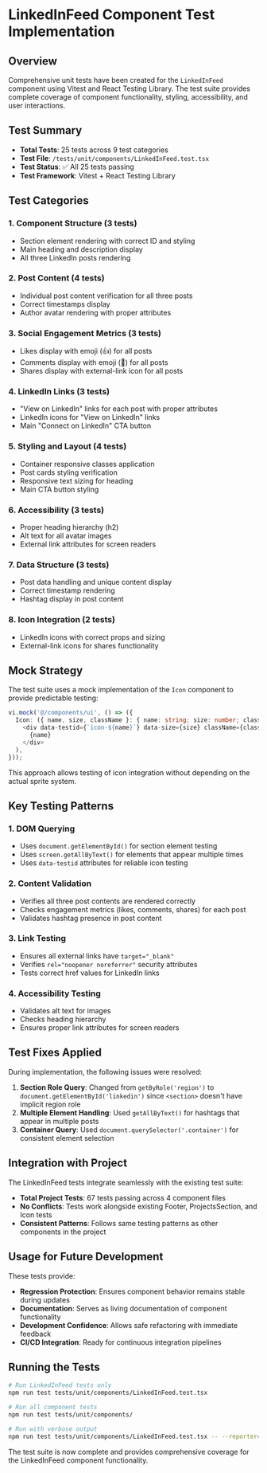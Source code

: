# LinkedInFeed Component Test Implementation

## Overview

Comprehensive unit tests have been created for the `LinkedInFeed` component using Vitest and React Testing Library. The test suite provides complete coverage of component functionality, styling, accessibility, and user interactions.

## Test Summary

- **Total Tests**: 25 tests across 9 test categories
- **Test File**: `/tests/unit/components/LinkedInFeed.test.tsx`
- **Test Status**: ✅ All 25 tests passing
- **Test Framework**: Vitest + React Testing Library

## Test Categories

### 1. Component Structure (3 tests)
- Section element rendering with correct ID and styling
- Main heading and description display
- All three LinkedIn posts rendering

### 2. Post Content (4 tests)
- Individual post content verification for all three posts
- Correct timestamps display
- Author avatar rendering with proper attributes

### 3. Social Engagement Metrics (3 tests)
- Likes display with emoji (👍) for all posts
- Comments display with emoji (💬) for all posts
- Shares display with external-link icon for all posts

### 4. LinkedIn Links (3 tests)
- "View on LinkedIn" links for each post with proper attributes
- LinkedIn icons for "View on LinkedIn" links
- Main "Connect on LinkedIn" CTA button

### 5. Styling and Layout (4 tests)
- Container responsive classes application
- Post cards styling verification
- Responsive text sizing for heading
- Main CTA button styling

### 6. Accessibility (3 tests)
- Proper heading hierarchy (h2)
- Alt text for all avatar images
- External link attributes for screen readers

### 7. Data Structure (3 tests)
- Post data handling and unique content display
- Correct timestamp rendering
- Hashtag display in post content

### 8. Icon Integration (2 tests)
- LinkedIn icons with correct props and sizing
- External-link icons for shares functionality

## Mock Strategy

The test suite uses a mock implementation of the `Icon` component to provide predictable testing:

```typescript
vi.mock('@/components/ui', () => ({
  Icon: ({ name, size, className }: { name: string; size: number; className?: string }) => (
    <div data-testid={`icon-${name}`} data-size={size} className={className}>
      {name}
    </div>
  ),
}));
```

This approach allows testing of icon integration without depending on the actual sprite system.

## Key Testing Patterns

### 1. DOM Querying
- Uses `document.getElementById()` for section element testing
- Uses `screen.getAllByText()` for elements that appear multiple times
- Uses `data-testid` attributes for reliable icon testing

### 2. Content Validation
- Verifies all three post contents are rendered correctly
- Checks engagement metrics (likes, comments, shares) for each post
- Validates hashtag presence in post content

### 3. Link Testing
- Ensures all external links have `target="_blank"`
- Verifies `rel="noopener noreferrer"` security attributes
- Tests correct href values for LinkedIn links

### 4. Accessibility Testing
- Validates alt text for images
- Checks heading hierarchy
- Ensures proper link attributes for screen readers

## Test Fixes Applied

During implementation, the following issues were resolved:

1. **Section Role Query**: Changed from `getByRole('region')` to `document.getElementById('linkedin')` since `<section>` doesn't have implicit region role
2. **Multiple Element Handling**: Used `getAllByText()` for hashtags that appear in multiple posts
3. **Container Query**: Used `document.querySelector('.container')` for consistent element selection

## Integration with Project

The LinkedInFeed tests integrate seamlessly with the existing test suite:
- **Total Project Tests**: 67 tests passing across 4 component files
- **No Conflicts**: Tests work alongside existing Footer, ProjectsSection, and Icon tests
- **Consistent Patterns**: Follows same testing patterns as other components in the project

## Usage for Future Development

These tests provide:
- **Regression Protection**: Ensures component behavior remains stable during updates
- **Documentation**: Serves as living documentation of component functionality
- **Development Confidence**: Allows safe refactoring with immediate feedback
- **CI/CD Integration**: Ready for continuous integration pipelines

## Running the Tests

```bash
# Run LinkedInFeed tests only
npm run test tests/unit/components/LinkedInFeed.test.tsx

# Run all component tests
npm run test tests/unit/components/

# Run with verbose output
npm run test tests/unit/components/LinkedInFeed.test.tsx -- --reporter=verbose
```

The test suite is now complete and provides comprehensive coverage for the LinkedInFeed component functionality.